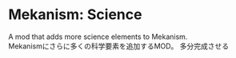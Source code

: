 # Mekanism: Science
A mod that adds more science elements to Mekanism.  
Mekanismにさらに多くの科学要素を追加するMOD。
多分完成させる
